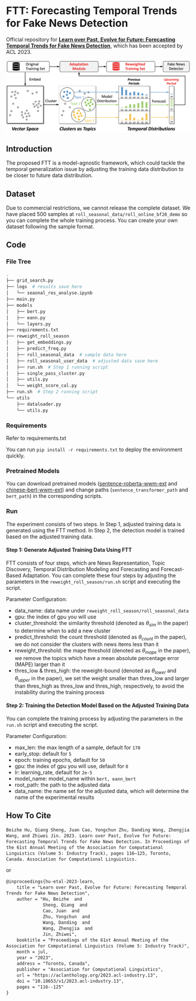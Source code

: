 # FTT: Forecasting Temporal Trends for Fake News Detection

Official repository for **[Learn over Past, Evolve for Future: Forecasting Temporal Trends for Fake News Detection](https://aclanthology.org/2023.acl-industry.13.pdf)**, which has been accepted by ACL 2023.

![Alt text](meta_data/FTT.png)

## Introduction

The proposed FTT is a model-agnostic framework, which could tackle the temporal generalization issue by adjusting the training data distribution to be closer to future data distribution.

## Dataset

Due to commercial restrictions, we cannot release the complete dataset. We have placed 500 samples at `roll_seasonal_data/roll_online_bf20_demo`  so you can complete the whole training process. You can create your own dataset following the sample format.

## Code

### File Tree

```bash
.
├── grid_search.py
├── logs  # results save here
│   └── seaonal_res_analyse.ipynb
├── main.py
├── models
│   ├── bert.py
│   ├── eann.py
│   └── layers.py
├── requirements.txt
├── reweight_roll_season
│   ├── get_embeddings.py
│   ├── predict_freq.py
│   ├── roll_seasonal_data  # sample data here
│   ├── roll_seasonal_user_data  # adjusted data save here
│   ├── run.sh  # Step 1 running script
│   ├── single_pass_cluster.py
│   ├── utils.py
│   └── weight_score_cal.py
├── run.sh  # Step 2 running script
└── utils
    ├── dataloader.py
    └── utils.py
```

### Requirements

Refer to requirements.txt

You can run `pip install -r requirements.txt` to deploy the environment quickly.

### Pretrained Models

You can download pretrained models ([sentence-roberta-wwm-ext](https://huggingface.co/imxly/sentence_roberta_wwm_ext) and [chinese-bert-wwm-ext](https://huggingface.co/hfl/chinese-bert-wwm-ext)) and change paths (`sentence_transformer_path` and `bert_path`) in the corresponding scripts.

### Run

The experiment consists of two steps. In Step 1, adjusted training data is generated using the FTT method. In Step 2, the detection model is trained based on the adjusted training data.

#### Step 1: Generate Adjusted Training Data Using FTT

FTT consists of four steps, which are News Representation, Topic Discovery, Temporal Distribution Modeling and Forecasting and Forecast-Based Adaptation. You can complete these four steps by adjusting the parameters in the `reweight_roll_season/run.sh` script and executing the script.

Parameter Configuration:

- data_name: data name under `reweight_roll_season/roll_seasonal_data`
- gpu: the index of gpu you will use
- cluster_threshold: the similarity threshold (denoted as $θ_{sim}$ in the paper) to determine when to add a new cluster
- predict_threshold: the count threshold (denoted as $θ_{count}$ in the paper), we do not consider the clusters with news items less than it
- reweight_threshold: the mape threshold (denoted as $θ_{mape}$ in the paper), we remove the topics which have a mean absolute percentage error (MAPE) larger than it
- thres_low & thres_high: the reweight-bound (denoted as $θ_{lower}$ and $θ_{upper}$ in the paper), we set the weight smaller than thres_low and larger than thres_high as thres_low and thres_high, respectively, to avoid the instability during the training process

#### Step 2: Training the Detection Model Based on the Adjusted Training Data

You can  complete the training process by adjusting the parameters in the `run.sh` script and executing the script.

Parameter Configuration:

- max_len: the max length of a sample, default for `170`
- early_stop: default for `5`
- epoch: training epochs, default for `50`
- gpu: the index of gpu you will use, default for `0`
- lr: learning_rate, default for `2e-5`
- model_name: model_name within `bert, eann_bert`
- root_path: the path to the adjusted data
- data_name: the name set for the adjusted data, which will determine the name of the experimental results

## How To Cite
```
Beizhe Hu, Qiang Sheng, Juan Cao, Yongchun Zhu, Danding Wang, Zhengjia Wang, and Zhiwei Jin. 2023. Learn over Past, Evolve for Future: Forecasting Temporal Trends for Fake News Detection. In Proceedings of the 61st Annual Meeting of the Association for Computational Linguistics (Volume 5: Industry Track), pages 116–125, Toronto, Canada. Association for Computational Linguistics.
```
or
```
@inproceedings{hu-etal-2023-learn,
    title = "Learn over Past, Evolve for Future: Forecasting Temporal Trends for Fake News Detection",
    author = "Hu, Beizhe  and
              Sheng, Qiang  and
              Cao, Juan  and
              Zhu, Yongchun  and
              Wang, Danding  and
              Wang, Zhengjia  and
              Jin, Zhiwei",
    booktitle = "Proceedings of the 61st Annual Meeting of the Association for Computational Linguistics (Volume 5: Industry Track)",
    month = jul,
    year = "2023",
    address = "Toronto, Canada",
    publisher = "Association for Computational Linguistics",
    url = "https://aclanthology.org/2023.acl-industry.13",
    doi = "10.18653/v1/2023.acl-industry.13",
    pages = "116--125"
}

```
